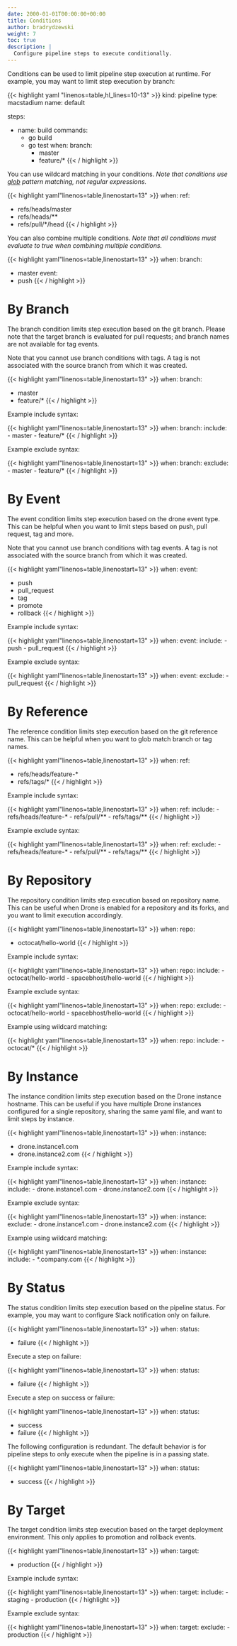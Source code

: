 ```yaml
---
date: 2000-01-01T00:00:00+00:00
title: Conditions
author: bradrydzewski
weight: 7
toc: true
description: |
  Configure pipeline steps to execute conditionally.
---
```


Conditions can be used to limit pipeline step execution at runtime. For example, you may want to limit step execution by branch:

{{< highlight yaml "linenos=table,hl_lines=10-13" >}}
kind: pipeline
type: macstadium
name: default

steps:
- name: build
  commands:
  - go build
  - go test
  when:
    branch:
    - master
    - feature/*
{{< / highlight >}}

You can use wildcard matching in your conditions. _Note that conditions use [glob](https://golang.org/pkg/path/#Match) pattern matching, not regular expressions._

{{< highlight yaml"linenos=table,linenostart=13" >}}
when:
  ref:
  - refs/heads/master
  - refs/heads/**
  - refs/pull/*/head
{{< / highlight >}}

You can also combine multiple conditions. _Note that all conditions must evaluate to true when combining multiple conditions._

{{< highlight yaml"linenos=table,linenostart=13" >}}
when:
  branch:
  - master
  event:
  - push
{{< / highlight >}}

# By Branch

The branch condition limits step execution based on the git branch. Please note that the target branch is evaluated for pull requests; and branch names are not available for tag events.

<div class="alert">
Note that you cannot use branch conditions with tags. A tag is not associated with the source branch from which it was created.
</div>

{{< highlight yaml"linenos=table,linenostart=13" >}}
when:
  branch:
  - master
  - feature/*
{{< / highlight >}}

Example include syntax:

{{< highlight yaml"linenos=table,linenostart=13" >}}
when:
  branch:
    include:
    - master
    - feature/*
{{< / highlight >}}

Example exclude syntax:

{{< highlight yaml"linenos=table,linenostart=13" >}}
when:
  branch:
    exclude:
    - master
    - feature/*
{{< / highlight >}}

# By Event

The event condition limits step execution based on the drone event type. This can be helpful when you want to limit steps based on push, pull request, tag and more.

<div class="alert">
Note that you cannot use branch conditions with tag events. A tag is not associated with the source branch from which it was created.
</div>

{{< highlight yaml"linenos=table,linenostart=13" >}}
when:
  event:
  - push
  - pull_request
  - tag
  - promote
  - rollback
{{< / highlight >}}

Example include syntax:

{{< highlight yaml"linenos=table,linenostart=13" >}}
when:
  event:
    include:
    - push
    - pull_request
{{< / highlight >}}

Example exclude syntax:

{{< highlight yaml"linenos=table,linenostart=13" >}}
when:
  event:
    exclude:
    - pull_request
{{< / highlight >}}

# By Reference

The reference condition limits step execution based on the git reference name. This can be helpful when you want to glob match branch or tag names.


{{< highlight yaml"linenos=table,linenostart=13" >}}
when:
  ref:
  - refs/heads/feature-*
  - refs/tags/*
{{< / highlight >}}

Example include syntax:

{{< highlight yaml"linenos=table,linenostart=13" >}}
when:
  ref:
    include:
    - refs/heads/feature-*
    - refs/pull/**
    - refs/tags/**
{{< / highlight >}}

Example exclude syntax:

{{< highlight yaml"linenos=table,linenostart=13" >}}
when:
  ref:
    exclude:
    - refs/heads/feature-*
    - refs/pull/**
    - refs/tags/**
{{< / highlight >}}

# By Repository

The repository condition limits step execution based on repository name. This can be useful when Drone is enabled for a repository and its forks, and you want to limit execution accordingly.


{{< highlight yaml"linenos=table,linenostart=13" >}}
when:
  repo:
  - octocat/hello-world
{{< / highlight >}}

Example include syntax:

{{< highlight yaml"linenos=table,linenostart=13" >}}
when:
  repo:
    include:
    - octocat/hello-world
    - spacebhost/hello-world
{{< / highlight >}}

Example exclude syntax:

{{< highlight yaml"linenos=table,linenostart=13" >}}
when:
  repo:
    exclude:
    - octocat/hello-world
    - spacebhost/hello-world
{{< / highlight >}}

Example using wildcard matching:

{{< highlight yaml"linenos=table,linenostart=13" >}}
when:
  repo:
    include:
    - octocat/*
{{< / highlight >}}

# By Instance

The instance condition limits step execution based on the Drone instance hostname. This can be useful if you have multiple Drone instances configured for a single repository, sharing the same yaml file, and want to limit steps by instance.

{{< highlight yaml"linenos=table,linenostart=13" >}}
when:
  instance:
  - drone.instance1.com
  - drone.instance2.com
{{< / highlight >}}

Example include syntax:

{{< highlight yaml"linenos=table,linenostart=13" >}}
when:
  instance:
    include:
    - drone.instance1.com
    - drone.instance2.com
{{< / highlight >}}

Example exclude syntax:

{{< highlight yaml"linenos=table,linenostart=13" >}}
when:
  instance:
    exclude:
    - drone.instance1.com
    - drone.instance2.com
{{< / highlight >}}

Example using wildcard matching:

{{< highlight yaml"linenos=table,linenostart=13" >}}
when:
  instance:
    include:
    - *.company.com
{{< / highlight >}}

# By Status

The status condition limits step execution based on the pipeline status. For example, you may want to configure Slack notification only on failure.

{{< highlight yaml"linenos=table,linenostart=13" >}}
when:
  status:
  - failure
{{< / highlight >}}

Execute a step on failure:

{{< highlight yaml"linenos=table,linenostart=13" >}}
when:
  status:
  - failure
{{< / highlight >}}

Execute a step on success or failure:

{{< highlight yaml"linenos=table,linenostart=13" >}}
when:
  status:
  - success
  - failure
{{< / highlight >}}

The following configuration is redundant. The default behavior is for pipeline steps to only execute when the pipeline is in a passing state.

{{< highlight yaml"linenos=table,linenostart=13" >}}
when:
  status:
  - success
{{< / highlight >}}

# By Target

The target condition limits step execution based on the target deployment environment. This only applies to promotion and rollback events.

{{< highlight yaml"linenos=table,linenostart=13" >}}
when:
  target:
  - production
{{< / highlight >}}

Example include syntax:

{{< highlight yaml"linenos=table,linenostart=13" >}}
when:
  target:
    include:
    - staging
    - production
{{< / highlight >}}

Example exclude syntax:

{{< highlight yaml"linenos=table,linenostart=13" >}}
when:
  target:
    exclude:
    - production
{{< / highlight >}}